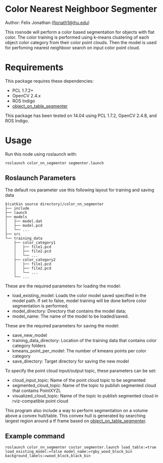 # Color Nearest Neighboor Segmenter

Author: Felix Jonathan (fjonath1@jhu.edu)

This rosnode will perform a color based segmentation for objects with flat color. The color training is performed using k-means clustering of each object color category from their color point clouds. Then the model is used for perfoming nearest neighboor search on input color point cloud.

# Requirements
This package requires these dependencies:
 - PCL 1.7.2+
 - OpenCV 2.4.x
 - ROS Indigo
 - [object_on_table_segmenter](https://github.com/jhu-lcsr/object_on_table_segmenter)

This package has been tested on 14.04 using PCL 1.7.2, OpenCV 2.4.8, and ROS Indigo.

# Usage
Run this node using roslaunch with:
```
roslaunch color_nn_segmenter segmenter.launch
```

## Roslaunch Parameters
The default ros parameter use this following layout for training and saving data
```
$(catkin source directory)/color_nn_segmenter
├── include
├── launch
├── models
│   ├── model.dat
│   ├── model.pcd
│   └── ...
├── src
└── training_data
    ├── color_category1
    │   ├── file1.pcd
    │   ├── file2.pcd
    │   └── ...
    ├── color_category2
    │   ├── file1.pcd
    │   ├── file2.pcd
    │   └── ...
    └── ...
```

These are the required parameters for loading the model:
 - load_existing_model: Loads the color model saved specified in the model path. If set to false, model training will be done before color segmentation is performed;
 - model_directory: Directory that contains the model data;
 - model_name: The name of the model to be loaded/saved.

These are the required parameters for saving the model:
 - save_new_model
 - training_data_directory: Location of the training data that contains color category folders
 - kmeans_point_per_model: The number of kmeans points per color category
 - save_directory: Target directory for saving the new model

To specify the point cloud input/output topic, these parameters can be set:
 - cloud_input_topic: Name of the point cloud topic to be segmented
 - segmented_cloud_topic: Name of the topic to publish segmented cloud that contains PointXYZL
 - visualized_cloud_topic: Name of the topic to publish segmented cloud in rviz-compatible point cloud

This program also include a way to perform segmentation on a volume above a convex hull/table. This convex hull is generated by searching largest region around a tf frame based on [object_on_table_segmenter](https://github.com/jhu-lcsr/object_on_table_segmenter).

## Example command

```
roslaunch color_nn_segmenter costar_segmenter.launch load_table:=true load_existing_model:=false model_name:=rgby_wood_block_bin background_labels:=wood_block,black_bin 
```